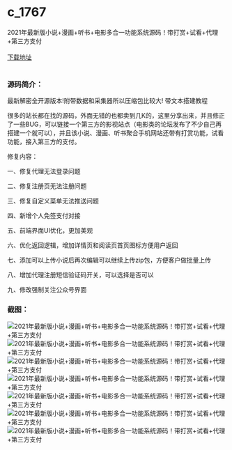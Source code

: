 # c_1767
2021年最新版小说+漫画+听书+电影多合一功能系统源码！带打赏+试看+代理+第三方支付
<br/></br>
[下载地址](https://www.uuid2.com/1767.html "下载地址")
<br/></br>
<h3>源码简介：</h3>
<p>最新解密全开源版本!附带数据和采集器所以压缩包比较大! 带文本搭建教程<p>
<p>很多的站长都在找的源码，外面无错的也都卖到几K的，这里分享出来，并且修正了一些BUG，可以链接一个第三方的影视站点（电影类的论坛发布了不少自己再搭建一个就可以），并且该小说、漫画、听书聚合手机网站还带有打赏功能，试看功能，接入第三方的支付。<p>
<p>修复内容：<p>
<p>一、修复代理无法登录问题<p>
<p>二、修复注册页无法注册问题<p>
<p>三、修复自定义菜单无法推送问题<p>
<p>四、新增个人免签支付对接<p>
<p>五、前端界面UI优化，更加美观<p>
<p>六、优化返回逻辑，增加详情页和阅读页首页图标方便用户返回<p>
<p>七、添加可以上传小说后再次编辑可以继续上传zip包，方便客户做批量上传<p>
<p>八、增加代理注册短信验证码开关，可以选择是否可以<p>
<p>九、修改强制关注公众号界面<p>
<h3>截图：</h3>
<img src="https://www.uuid2.com/wp-content/uploads/img/uimage/56241635903769.png" alt="2021年最新版小说+漫画+听书+电影多合一功能系统源码！带打赏+试看+代理+第三方支付"><img src="https://www.uuid2.com/wp-content/uploads/img/uimage/45201635903770.png" alt="2021年最新版小说+漫画+听书+电影多合一功能系统源码！带打赏+试看+代理+第三方支付"><img src="https://www.uuid2.com/wp-content/uploads/img/uimage/81181635903771.png" alt="2021年最新版小说+漫画+听书+电影多合一功能系统源码！带打赏+试看+代理+第三方支付"><img src="https://www.uuid2.com/wp-content/uploads/img/uimage/58701635903773.png" alt="2021年最新版小说+漫画+听书+电影多合一功能系统源码！带打赏+试看+代理+第三方支付"><img src="https://www.uuid2.com/wp-content/uploads/img/uimage/72551635903774.png" alt="2021年最新版小说+漫画+听书+电影多合一功能系统源码！带打赏+试看+代理+第三方支付"><img src="https://www.uuid2.com/wp-content/uploads/img/uimage/56101635903775.png" alt="2021年最新版小说+漫画+听书+电影多合一功能系统源码！带打赏+试看+代理+第三方支付"><img src="https://www.uuid2.com/wp-content/uploads/img/uimage/81591635903776.png" alt="2021年最新版小说+漫画+听书+电影多合一功能系统源码！带打赏+试看+代理+第三方支付">
